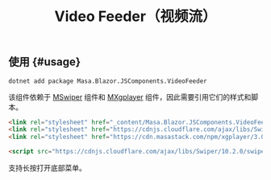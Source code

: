 ﻿---
title: Video Feeder（视频流）
desc: 类似于抖音的视频流组件。
tag: "基于JS封装"
release: v1.11.0
---

## 使用 {#usage}

```shell
dotnet add package Masa.Blazor.JSComponents.VideoFeeder
```

该组件依赖于 [MSwiper](/blazor/mobiles/swiper) 组件和 [MXgplayer](/blazor/components/xgplayer) 组件，因此需要引用它们的样式和脚本。

```html
<link rel="stylesheet" href="_content/Masa.Blazor.JSComponents.VideoFeeder/css/video-feeder.css" />
<link rel="stylesheet" href="https://cdnjs.cloudflare.com/ajax/libs/Swiper/10.2.0/swiper-bundle.min.css"/>
<link rel="stylesheet" href="https://cdn.masastack.com/npm/xgplayer/3.0.11/xgplayer.min.css"/>
```

```html
<script src="https://cdnjs.cloudflare.com/ajax/libs/Swiper/10.2.0/swiper-bundle.min.js"></script>
```

支持长按打开底部菜单。

<masa-example file="Examples.components.video_feeder.Usage"></masa-example>
